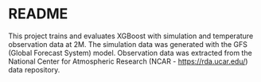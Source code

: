 # README 

This project trains and evaluates XGBoost with simulation and temperature observation data at 2M. The simulation data was generated with the GFS (Global Forecast System) model. Observation data was extracted from the National Center for Atmospheric Research (NCAR - https://rda.ucar.edu/) data repository.
